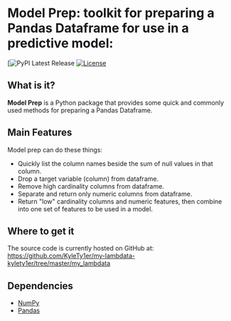 
# Model Prep: toolkit for preparing a Pandas Dataframe for use in a predictive model:
[![PyPI Latest Release](https://test.pypi.org/project/my-lambdata-kylety1er/8.0/)
[![License](https://img.shields.io/pypi/l/pandas.svg)](https://github.com/pandas-dev/pandas/blob/master/LICENSE)

## What is it?

**Model Prep** is a Python package that provides some quick and commonly used methods for preparing a Pandas Dataframe.

## Main Features
Model prep can do these things:

  - Quickly list the column names beside the sum of null values in that column.
  - Drop a target variable (column) from dataframe.
  - Remove high cardinality columns from dataframe.
  - Separate and return only numeric columns from dataframe.
  - Return "low" cardinality columns and numeric features, then combine into one
    set of features to be used in a model.

## Where to get it
The source code is currently hosted on GitHub at:
https://github.com/KyleTy1er/my-lambdata-kylety1er/tree/master/my_lambdata


## Dependencies
- [NumPy](https://www.numpy.org)
- [Pandas](https://pandas.pydata.org/)
